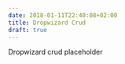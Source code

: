 ```yaml
---
date: 2018-01-11T22:40:08+02:00
title: Dropwizard Crud
draft: true
---
```

Dropwizard crud placeholder